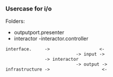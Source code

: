 ### Usercase for i/o 
Folders:
- outputport.presenter
- interactor
-interactor.controller

```
interface.     ->                   <-
                           -> input ->
               -> interactor 
                           -> output -> 
infrastructure ->                    <-
```


